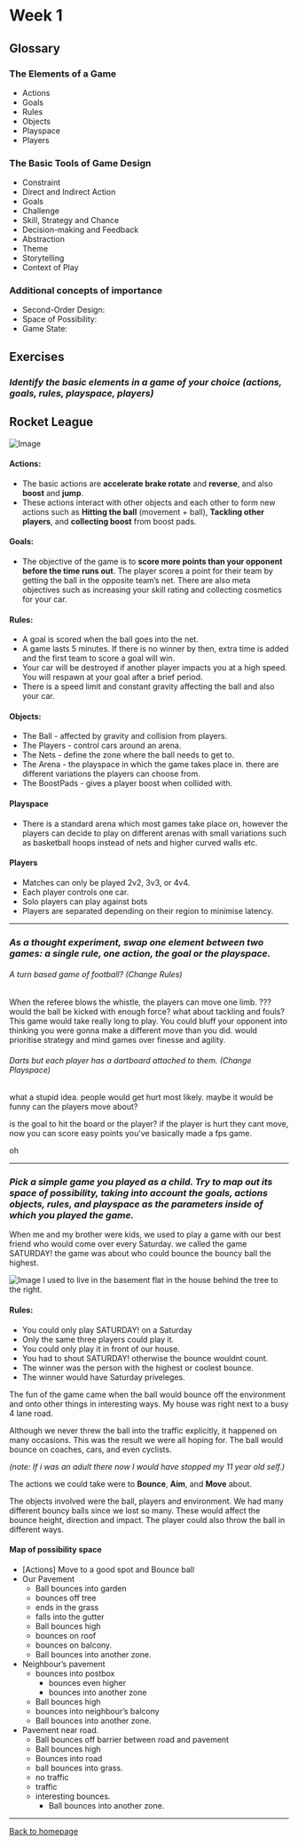 # Week 1

## Glossary
### The Elements of a Game
- Actions
- Goals
- Rules
- Objects
- Playspace
- Players

### The Basic Tools of Game Design
- Constraint
- Direct and Indirect Action
- Goals
- Challenge
- Skill, Strategy and Chance
- Decision-making and Feedback
- Abstraction
- Theme
- Storytelling
- Context of Play

### Additional concepts of importance
- Second-Order Design:
- Space of Possibility:
- Game State:

## Exercises

### _Identify the basic elements in a game of your choice (actions, goals, rules, playspace, players)_


## Rocket League
![Image](https://media.giphy.com/media/lgWrsI5W2Solq/giphy.gif)

#### Actions:
- The basic actions are **accelerate brake rotate** and **reverse**, and also **boost** and **jump**.
- These actions interact with other objects and each other to form new actions such as **Hitting the ball** (movement + ball), **Tackling other players**, and **collecting boost** from boost pads.

#### Goals:
- The objective of the game is to **score more points than your opponent before the time runs out**. The player scores a point for their team by getting the ball in the opposite team’s net. There are also meta objectives such as increasing your skill rating and collecting cosmetics for your car.

#### Rules:
- A goal is scored when the ball goes into the net.
- A game lasts 5 minutes. If there is no winner by then, extra time is added and the first team to score a goal will win.
- Your car will be destroyed if another player impacts you at a high speed. You will respawn at your goal after a brief period.
- There is a speed limit and constant gravity affecting the ball and also your car.

#### Objects:
- The Ball - affected by gravity and collision from players.
- The Players - control cars around an arena.
- The Nets - define the zone where the ball needs to get to.
- The Arena - the playspace in which the game takes place in. there are different variations the players can choose from.
- The BoostPads - gives a player boost when collided with.

#### Playspace
- There is a standard arena which most games take place on, however the players can decide to play on different arenas with small variations such as basketball hoops instead of nets and higher curved walls etc.

#### Players
- Matches can only be played 2v2, 3v3, or 4v4.
- Each player controls one car.
- Solo players can play against bots
- Players are separated depending on their region to minimise latency.

---
### _As a thought experiment, swap one element between two games: a single rule, one action, the goal or the playspace._

###### A turn based game of football? (Change Rules)

When the referee blows the whistle, the players can move one limb. ???
would the ball be kicked with enough force?
what about tackling and fouls?
This game would take really long to play.
You could bluff your opponent into thinking you were gonna make a different move than you did.
would prioritise strategy and mind games over finesse and agility.

###### Darts but each player has a dartboard attached to them. (Change Playspace)

what a stupid idea.
people would get hurt most likely.
maybe it would be funny
can the players move about?

is the goal to hit the board or the player?
if the player is hurt they cant move, now you can score easy points
you’ve basically made a fps game.

oh

---

### _Pick a simple game you played as a child. Try to map out its space of possibility, taking into account the goals, actions objects, rules, and playspace as the parameters inside of which you played the game._

When me and my brother were kids, we used to play a game with our best friend who would come over every Saturday. we called the game SATURDAY! the game was about who could bounce the bouncy ball the highest.

![Image](https://i.imgur.com/Ze9b5MC.jpg)
I used to live in the basement flat in the house behind the tree to the right.


#### Rules:
- You could only play SATURDAY! on a Saturday
- Only the same three players could play it.
- You could only play it in front of our house.
- You had to shout SATURDAY! otherwise the bounce wouldnt count.
- The winner was the person with the highest or coolest bounce.
- The winner would have Saturday priveleges.

The fun of the game came when the ball would bounce off the environment and onto other things in interesting ways.
My house was right next to a busy 4 lane road.

Although we never threw the ball into the traffic explicitly, it happened on many occasions. This was the result we were all hoping for. The ball would bounce on coaches, cars, and even cyclists.

_(note: If i was an adult there now I would have stopped my 11 year old self.)_

The actions we could take were to **Bounce**, **Aim**, and **Move** about.

The objects involved were the ball, players and environment. We had many different bouncy balls since we lost so many. These would affect the bounce height, direction and impact.
The player could also throw the ball in different ways.

#### Map of possibility space
- [Actions] Move to a good spot and Bounce ball
- Our Pavement
  - Ball bounces into garden
  - bounces off tree
  - ends in the grass
  - falls into the gutter
  - Ball bounces high
  - bounces on roof
  - bounces on balcony.
  - Ball bounces into another zone.
- Neighbour’s pavement
  - bounces into postbox
    - bounces even higher
    - bounces into another zone
  - Ball bounces high
  - bounces into neighbour’s balcony
  - Ball bounces into another zone.
- Pavement near road.
  - Ball bounces off barrier between road and pavement
  - Ball bounces high
  - Bounces into road
  - ball bounces into grass.
  - no traffic
  - traffic
  - interesting bounces.
    - Ball bounces into another zone.
---
﻿[Back to homepage](/README.md)
